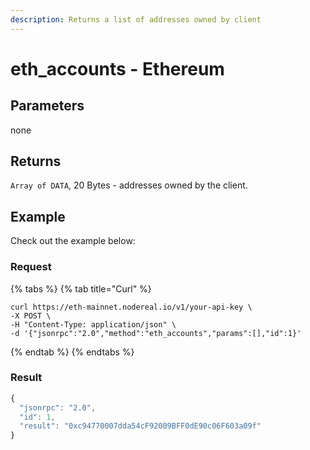 ```yaml
---
description: Returns a list of addresses owned by client
---
```


# eth\_accounts - Ethereum

## Parameters

none

## Returns

`Array of DATA`, 20 Bytes - addresses owned by the client.

## Example

Check out the example below:

### Request

{% tabs %}
{% tab title="Curl" %}
```
curl https://eth-mainnet.nodereal.io/v1/your-api-key \
-X POST \
-H "Content-Type: application/json" \
-d '{"jsonrpc":"2.0","method":"eth_accounts","params":[],"id":1}'
```
{% endtab %}
{% endtabs %}

### Result

```javascript
{
  "jsonrpc": "2.0",
  "id": 1,
  "result": "0xc94770007dda54cF92009BFF0dE90c06F603a09f"
}
```


